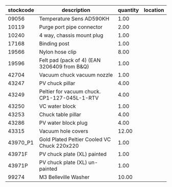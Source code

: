 |stockcode|description|quantity|location|
|---------|-----------|--------|--------|
|09056|Temperature Sens AD590KH|1.00||
|10119|Purge port pipe connector|2.00| |
|10240|4 way, chassis mount plug|1.00||
|17168|Binding post|1.00||
|19566|Nylon hose clip|8.00||
|19596|Felt pad (pack of 4) (EAN 3206409 from B&Q)|1.00||
|42704|Vacuum chuck vacuum nozzle|1.00||
|43247|PV chuck pillar|4.00||
|43249|Peltier for vacuum chuck.  CP1-127-045L-1-RTV|4.00||
|43250|VC water block|1.00||
|43253|Chuck table pillar|4.00||
|43286|PV water block plug|4.00||
|43315|Vacuum hole covers|12.00||
|43970_P1|Gold Plated Peltier Cooled VC Chuck 220x220|1.00||
|43971F|PV chuck plate (XL) painted|1.00||
|43971P|PV chuck plate (XL) un-painted|1.00||
|99274|M3 Belleville Washer|10.00||
